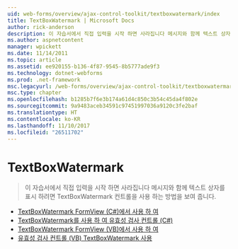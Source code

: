 ```yaml
---
uid: web-forms/overview/ajax-control-toolkit/textboxwatermark/index
title: TextBoxWatermark | Microsoft Docs
author: rick-anderson
description: 이 자습서에서 직접 입력을 시작 하면 사라집니다 메시지와 함께 텍스트 상자를 표시 하려면 TextBoxWatermark 컨트롤을 사용 하는 방법을 보여 줍니다.
ms.author: aspnetcontent
manager: wpickett
ms.date: 11/14/2011
ms.topic: article
ms.assetid: ee920155-b136-4f87-9545-8b5777ade9f3
ms.technology: dotnet-webforms
ms.prod: .net-framework
msc.legacyurl: /web-forms/overview/ajax-control-toolkit/textboxwatermark
msc.type: chapter
ms.openlocfilehash: b1285b7f6e3b174a61d4c850c3b54c45da4f802e
ms.sourcegitcommit: 9a9483aceb34591c97451997036a9120c3fe2baf
ms.translationtype: HT
ms.contentlocale: ko-KR
ms.lasthandoff: 11/10/2017
ms.locfileid: "26511702"
---
```

<a name="textboxwatermark"></a>TextBoxWatermark
====================
> 이 자습서에서 직접 입력을 시작 하면 사라집니다 메시지와 함께 텍스트 상자를 표시 하려면 TextBoxWatermark 컨트롤을 사용 하는 방법을 보여 줍니다.


- [TextBoxWatermark FormView (C#)에서 사용 하 여](using-textboxwatermark-in-a-formview-cs.md)
- [TextBoxWatermark를 사용 하 여 유효성 검사 컨트롤 (C#)](using-textboxwatermark-with-validation-controls-cs.md)
- [TextBoxWatermark FormView (VB)에서 사용 하 여](using-textboxwatermark-in-a-formview-vb.md)
- [유효성 검사 컨트롤 (VB) TextBoxWatermark 사용](using-textboxwatermark-with-validation-controls-vb.md)
